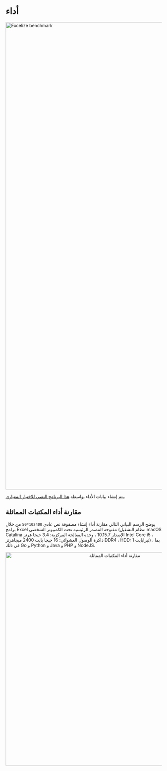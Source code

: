 # أداء

<img src="https://xuri.me/wp-content/uploads/2016/08/excelize-performance.svg" alt="Excelize benchmark" width="1506">

يتم إنشاء بيانات الأداء بواسطة [هذا البرنامج النصي للاختبار المعياري](https://github.com/xuri/excelize-benchmark).

## مقارنة أداء المكتبات المماثلة

يوضح الرسم البياني التالي مقارنة أداء إنشاء مصفوفة نص عادي `102400*50` من خلال برامج Excel مفتوحة المصدر الرئيسية تحت الكمبيوتر الشخصي (نظام التشغيل: macOS Catalina الإصدار 10.15.7 ، وحدة المعالجة المركزية: 3.4 جيجا هرتز Intel Core i5 ، ذاكرة الوصول العشوائي: 16 جيجا بايت 2400 ميجاهرتز DDR4 ، HDD: 1 تيرابايت) ، بما في ذلك Go و Python و Java و PHP و NodeJS.

<p align="center"><img width="688" src="https://xuri.me/wp-content/uploads/2016/08/excelize-golang-library-for-reading-and-writing-xlsx-files-3.png" alt="مقارنة أداء المكتبات المماثلة"></p>
